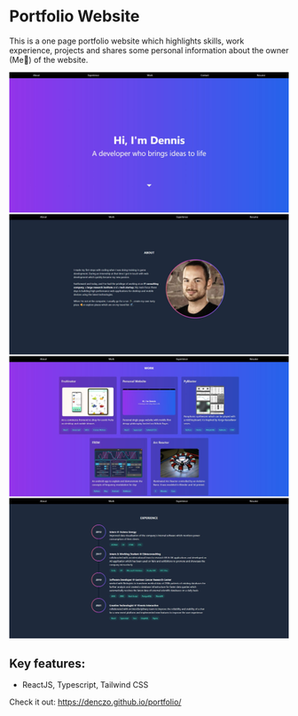 # Portfolio Website

This is a one page portfolio website which highlights skills, work experience, projects and shares some personal information about the owner (Me👋) of the website.


![Desktop View](./frontend/public/content/Home.jpg?raw=true "Home")
![Desktop View](./frontend/public/content/About.jpg?raw=true "About")
![Desktop View](./frontend/public/content/Work.jpg?raw=true "Work")
![Desktop View](./frontend/public/content/Experience.jpg?raw=true "Experience")

## Key features:

- ReactJS, Typescript, Tailwind CSS

Check it out:
https://denczo.github.io/portfolio/